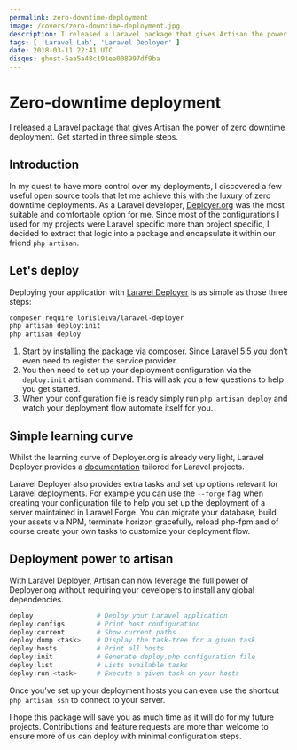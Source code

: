 ```yaml
---
permalink: zero-downtime-deployment
image: /covers/zero-downtime-deployment.jpg
description: I released a Laravel package that gives Artisan the power of zero downtime deployment. Get started in three simple steps.
tags: [ 'Laravel Lab', 'Laravel Deployer' ]
date: 2018-03-11 22:41 UTC
disqus: ghost-5aa5a48c191ea008997df9ba
---
```


# Zero-downtime deployment

I released a Laravel package that gives Artisan the power of zero downtime deployment. Get started in three simple steps.

<GithubButton url="https://github.com/lorisleiva/laravel-deployer" title="Laravel Deployer on GitHub" />

## Introduction
In my quest to have more control over my deployments, I discovered a few useful open source tools that let me achieve this with the luxury of zero downtime deployments. As a Laravel developer, [Deployer.org](https://github.com/deployphp/deployer) was the most suitable and comfortable option for me. Since most of the configurations I used for my projects were Laravel specific more than project specific, I decided to extract that logic into a package and encapsulate it within our friend `php artisan`.

## Let's deploy
Deploying your application with [Laravel Deployer](https://github.com/lorisleiva/laravel-deployer) is as simple as those three steps:

```bash
composer require lorisleiva/laravel-deployer
php artisan deploy:init
php artisan deploy
```

1. Start by installing the package via composer. Since Laravel 5.5 you don’t even need to register the service provider.
2. You then need to set up your deployment configuration via the `deploy:init` artisan command. This will ask you a few questions to help you get started.
3. When your configuration file is ready simply run `php artisan deploy` and watch your deployment flow automate itself for you.

## Simple learning curve
Whilst the learning curve of Deployer.org is already very light, Laravel Deployer provides a [documentation](https://github.com/lorisleiva/laravel-deployer/blob/master/docs/README.md) tailored for Laravel projects.

Laravel Deployer also provides extra tasks and set up options relevant for Laravel deployments. For example you can use the `--forge` flag when creating your configuration file to help you set up the deployment of a server maintained in Laravel Forge. You can migrate your database, build your assets via NPM, terminate horizon gracefully, reload php-fpm and of course create your own tasks to customize your deployment flow.

## Deployment power to artisan
With Laravel Deployer, Artisan can now leverage the full power of Deployer.org without requiring your developers to install any global dependencies.

```bash
deploy                # Deploy your Laravel application
deploy:configs        # Print host configuration
deploy:current        # Show current paths
deploy:dump <task>    # Display the task-tree for a given task
deploy:hosts          # Print all hosts
deploy:init           # Generate deploy.php configuration file
deploy:list           # Lists available tasks
deploy:run <task>     # Execute a given task on your hosts
```

Once you’ve set up your deployment hosts you can even use the shortcut `php artisan ssh` to connect to your server.

I hope this package will save you as much time as it will do for my future projects. Contributions and feature requests are more than welcome to ensure more of us can deploy with minimal configuration steps.

<GithubButton url="https://github.com/lorisleiva/laravel-deployer" title="Laravel Deployer on GitHub" />